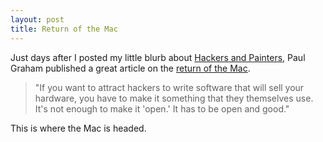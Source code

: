```yaml
---
layout: post
title: Return of the Mac
---
```

Just days after I posted my little blurb about [Hackers and Painters](/2005/03/26/hackers-and-painters/), Paul Graham published a great article on the [return of the Mac](http://www.paulgraham.com/mac.html).

>"If you want to attract hackers to write software that will sell your hardware, you have to make it something that they themselves use. It's not enough to make it 'open.' It has to be open and good."

This is where the Mac is headed.
